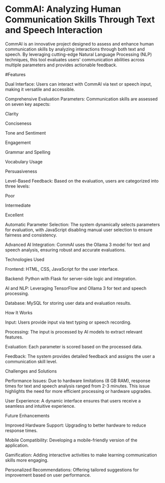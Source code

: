 # CommAI: Analyzing Human Communication Skills Through Text and Speech Interaction

CommAI is an innovative project designed to assess and enhance human communication skills by analyzing interactions through both text and speech. By leveraging cutting-edge Natural Language Processing (NLP) techniques, this tool evaluates users' communication abilities across multiple parameters and provides actionable feedback.

#Features

Dual Interface: Users can interact with CommAI via text or speech input, making it versatile and accessible.

Comprehensive Evaluation Parameters: Communication skills are assessed on seven key aspects:

Clarity

Conciseness

Tone and Sentiment

Engagement

Grammar and Spelling

Vocabulary Usage

Persuasiveness

Level-Based Feedback: Based on the evaluation, users are categorized into three levels:

Poor

Intermediate

Excellent

Automatic Parameter Selection: The system dynamically selects parameters for evaluation, with JavaScript disabling manual user selection to ensure fairness and consistency.

Advanced AI Integration: CommAI uses the Ollama 3 model for text and speech analysis, ensuring robust and accurate evaluations.

Technologies Used

Frontend: HTML, CSS, JavaScript for the user interface.

Backend: Python with Flask for server-side logic and integration.

AI and NLP: Leveraging TensorFlow and Ollama 3 for text and speech processing.

Database: MySQL for storing user data and evaluation results.

How It Works

Input: Users provide input via text typing or speech recording.

Processing: The input is processed by AI models to extract relevant features.

Evaluation: Each parameter is scored based on the processed data.

Feedback: The system provides detailed feedback and assigns the user a communication skill level.

Challenges and Solutions

Performance Issues: Due to hardware limitations (8 GB RAM), response times for text and speech analysis ranged from 2-3 minutes. This issue highlights the need for more efficient processing or hardware upgrades.

User Experience: A dynamic interface ensures that users receive a seamless and intuitive experience.

Future Enhancements

Improved Hardware Support: Upgrading to better hardware to reduce response times.

Mobile Compatibility: Developing a mobile-friendly version of the application.

Gamification: Adding interactive activities to make learning communication skills more engaging.

Personalized Recommendations: Offering tailored suggestions for improvement based on user performance.
